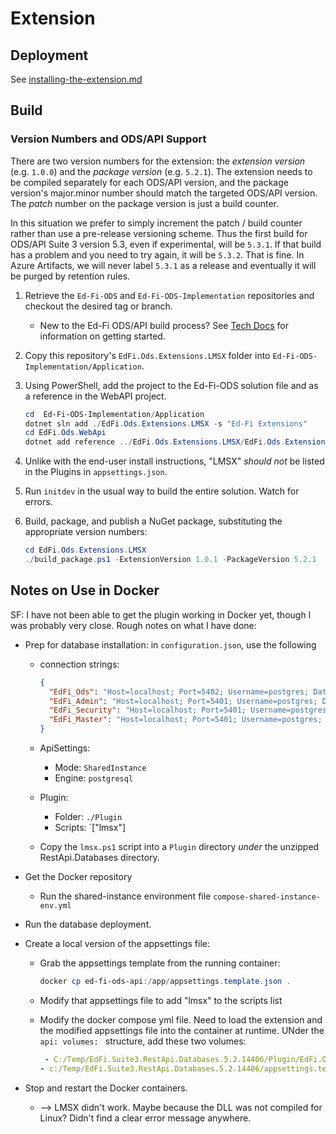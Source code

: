 # Extension

## Deployment

See [installing-the-extension.md](../docs/installing-the-extension.md)

## Build

### Version Numbers and ODS/API Support

There are two version numbers for the extension: the _extension version_ (e.g.
`1.0.0`) and the _package version_ (e.g. `5.2.1`). The extension needs to be
compiled separately for each ODS/API version, and the package version's
major.minor number should match the targeted ODS/API version. The _patch_ number
on the package version is just a build counter.

In this situation we prefer to simply increment the patch / build counter rather
than use a pre-release versioning scheme. Thus the first build for ODS/API Suite
3 version 5.3, even if experimental, will be `5.3.1`. If that build has a
problem and you need to try again, it will be `5.3.2`. That is fine. In Azure
Artifacts, we will never label `5.3.1` as a release and eventually it will be
purged by retention rules.

1. Retrieve the `Ed-Fi-ODS` and `Ed-Fi-ODS-Implementation` repositories and
   checkout the desired tag or branch.
   * New to the Ed-Fi ODS/API build process? See [Tech
     Docs](https://techdocs.ed-fi.org) for information on getting started.
2. Copy this repository's `EdFi.Ods.Extensions.LMSX` folder into
   `Ed-Fi-ODS-Implementation/Application`.
3. Using PowerShell, add the project to the Ed-Fi-ODS solution file and as a
   reference in the WebAPI project.

     ```powershell
     cd  Ed-Fi-ODS-Implementation/Application
     dotnet sln add ./EdFi.Ods.Extensions.LMSX -s "Ed-Fi Extensions"
     cd EdFi.Ods.WebApi
     dotnet add reference ../EdFi.Ods.Extensions.LMSX/EdFi.Ods.Extensions.LMSX.csproj
     ```

4. Unlike with the end-user install instructions, "LMSX" _should not_ be listed
   in the Plugins in `appsettings.json`.
5. Run `initdev` in the usual way to build the entire solution. Watch for errors.
6. Build, package, and publish a NuGet package, substituting the appropriate version numbers:

   ```powershell
   cd EdFi.Ods.Extensions.LMSX
   ./build_package.ps1 -ExtensionVersion 1.0.1 -PackageVersion 5.2.1
   ```

## Notes on Use in Docker

SF: I have not been able to get the plugin working in Docker yet, though I was
probably very close. Rough notes on what I have done:

* Prep for database installation: in `configuration.json`, use the following
  * connection strings:

    ```json
    {
      "EdFi_Ods": "Host=localhost; Port=5402; Username=postgres; Database=EdFi_{0};",
      "EdFi_Admin": "Host=localhost; Port=5401; Username=postgres; Database=EdFi_Admin;",
      "EdFi_Security": "Host=localhost; Port=5401; Username=postgres; Database=EdFi_Security;",
      "EdFi_Master": "Host=localhost; Port=5401; Username=postgres; Database=postgres;"
    }
    ```

  * ApiSettings:
    * Mode: `SharedInstance`
    * Engine: `postgresql`
  * Plugin:
    * Folder: `./Plugin`
    * Scripts: `["lmsx"]
  * Copy the `lmsx.ps1` script into a `Plugin` directory _under_ the unzipped
    RestApi.Databases directory.
* Get the Docker repository
  * Run the shared-instance environment file `compose-shared-instance-env.yml`
* Run the database deployment.
* Create a local version of the appsettings file:
  * Grab the appsettings template from the running container:

    ```powershell
    docker cp ed-fi-ods-api:/app/appsettings.template.json .
    ```

  * Modify that appsettings file to add "lmsx" to the scripts list
  * Modify the docker compose yml file. Need to load the extension and the
    modified appsettings file into the container at runtime. UNder the
    `api: volumes: ` structure, add these two volumes:

    ```yml
     - C:/Temp/EdFi.Suite3.RestApi.Databases.5.2.14406/Plugin/EdFi.Ods.Extensions.LMSX.1.0.0.5.2.1:/app/Plugin/EdFi.Ods.Extensions.LMSX.1.0.0.5.2.1
    - c:/Temp/EdFi.Suite3.RestApi.Databases.5.2.14406/appsettings.template.json:/app/appsettings.template.json
    ```

* Stop and restart the Docker containers.
  * --> LMSX didn't work. Maybe because the DLL was not compiled for Linux?
    Didn't find a clear error message anywhere.
